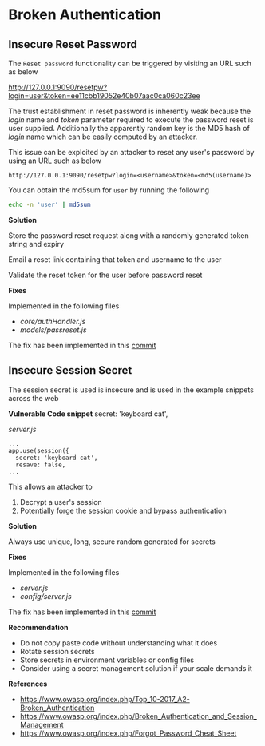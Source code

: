 # Broken Authentication

## Insecure Reset Password

The `Reset password` functionality can be triggered by visiting an URL such as below

http://127.0.0.1:9090/resetpw?login=user&token=ee11cbb19052e40b07aac0ca060c23ee

The trust establishment in reset password is inherently weak because the _login_ name and _token_ parameter required to execute the password reset is user supplied. Additionally the apparently random key is the MD5 hash of _login_ name which can be easily computed by an attacker.

This issue can be exploited by an attacker to reset any user's password by using an URL such as below

```
http://127.0.0.1:9090/resetpw?login=<username>&token=<md5(username)>
```

You can obtain the md5sum for `user` by running the following 

```bash
echo -n 'user' | md5sum
```

**Solution**

Store the password reset request along with a randomly generated token string and expiry

Email a reset link containing that token and username to the user

Validate the reset token for the user before password reset

**Fixes**

Implemented in the following files

- *core/authHandler.js*
- *models/passreset.js*

The fix has been implemented in this [commit](https://github.com/appsecco/dvna/commit/c8d519e41a752def46d80de699a94a23800df426)

## Insecure Session Secret

The session secret is used is insecure and is used in the example snippets across the web

**Vulnerable Code snippet**
secret: 'keyboard cat',

*server.js*
```
...
app.use(session({
  secret: 'keyboard cat',
  resave: false,
...
```

This allows an attacker to
1. Decrypt a user's session
2. Potentially forge the session cookie and bypass authentication

**Solution**

Always use unique, long, secure random generated for secrets

**Fixes**

Implemented in the following files

- *server.js*
- *config/server.js*

The fix has been implemented in this [commit](https://github.com/appsecco/dvna/commit/1d01e9af620d88a938a2abdf97306fa20026b927)

**Recommendation**

- Do not copy paste code without understanding what it does
- Rotate session secrets
- Store secrets in environment variables or config files
- Consider using a secret management solution if your scale demands it

**References**

- <https://www.owasp.org/index.php/Top_10-2017_A2-Broken_Authentication>
- <https://www.owasp.org/index.php/Broken_Authentication_and_Session_Management>
- <https://www.owasp.org/index.php/Forgot_Password_Cheat_Sheet>
